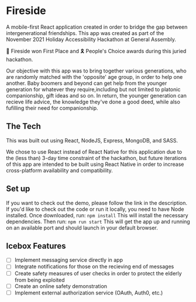 # Fireside

A mobile-first React application created in order to bridge the gap between intergenerational friendships. This app was created as part of the November 2021 Holiday Accessibility Hackathon at General Assembly.

🥇 Fireside won First Place and 🎗️ People's Choice awards during this juried hackathon.

Our objective with this app was to bring together various generations, who are randomly matched with the 'opposite' age group, in order to help one another. Baby boomers and beyond can get help from the younger generation for whatever they require,including but not limited to platonic companionship, gift ideas and so on.  In return, the younger generation can recieve life advice, the knowledge they've done a good deed, while also fufilling their need for companionship. 

## The Tech

This was built out using React, NodeJS, Express, MongoDB, and SASS.

We chose to use React instead of React Native for this application due to the (less than) 3-day time constraint of the hackathon, but future iterations of this app are intended to be built using React Native in order to increase cross-platform availability and compatibility.

## Set up

If you want to check out the demo, please follow the link in the description. If you'd like to check out the code or run it locally, you need to have Node installed. Once downloaded, run:
    ```
    npm install
    ```
This will install the necessary dependencies. Then run:
    ```
    npm run start
    ```
This will get the app up and running on an available port and should launch in your default browser.

## Icebox Features

- [ ] Implement messaging service directly in app
- [ ] Integrate notifications for those on the recieving end of messages
- [ ] Create safety measures of user checks in order to protect the elderly from being exploited
- [ ] Create an online safety demonstration 
- [ ] Implement external authorization service (OAuth, Auth0, etc.)
